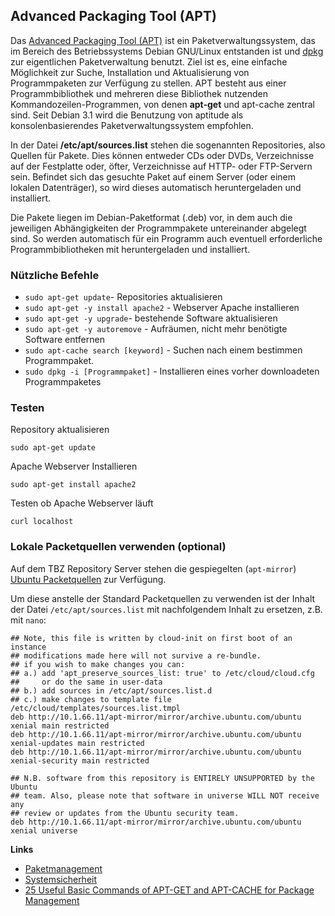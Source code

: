﻿Advanced Packaging Tool (APT)
-----------------------------

Das [Advanced Packaging Tool (APT)](http://de.wikipedia.org/wiki/Advanced_Packaging_Tool) ist ein Paketverwaltungssystem, das im Bereich des Betriebssystems Debian GNU/Linux entstanden ist und [dpkg](http://de.wikipedia.org/wiki/Debian_Package_Manager) zur eigentlichen Paketverwaltung benutzt. Ziel ist es, eine einfache Möglichkeit zur Suche, Installation und Aktualisierung von Programmpaketen zur Verfügung zu stellen. APT besteht aus einer Programmbibliothek und mehreren diese Bibliothek nutzenden Kommandozeilen-Programmen, von denen **apt-get** und apt-cache zentral sind. Seit Debian 3.1 wird die Benutzung von aptitude als konsolenbasierendes Paketverwaltungssystem empfohlen.

In der Datei **/etc/apt/sources.list** stehen die sogenannten Repositories, also Quellen für Pakete. Dies können entweder CDs oder DVDs, Verzeichnisse auf der Festplatte oder, öfter, Verzeichnisse auf HTTP- oder FTP-Servern sein. Befindet sich das gesuchte Paket auf einem Server (oder einem lokalen Datenträger), so wird dieses automatisch heruntergeladen und installiert.

Die Pakete liegen im Debian-Paketformat (.deb) vor, in dem auch die jeweiligen Abhängigkeiten der Programmpakete untereinander abgelegt sind. So werden automatisch für ein Programm auch eventuell erforderliche Programmbibliotheken mit heruntergeladen und installiert.

### Nützliche Befehle 
   
- `sudo apt-get update`- Repositories aktualisieren
- `sudo apt-get -y install apache2` - Webserver Apache installieren
- `sudo apt-get -y upgrade`- bestehende Software aktualisieren
- `sudo apt-get -y autoremove` - Aufräumen, nicht mehr benötigte Software entfernen                        
- `sudo apt-cache search [keyword]` - Suchen nach einem bestimmen Programmpaket.
- `sudo dpkg -i [Programmpaket]` - Installieren eines vorher downloadeten Programmpaketes

### Testen

Repository aktualisieren

	sudo apt-get update
	
Apache Webserver Installieren

	sudo apt-get install apache2 
	
Testen ob Apache Webserver läuft

	curl localhost
	
### Lokale Packetquellen verwenden (optional)

Auf dem TBZ Repository Server stehen die gespiegelten (`apt-mirror`) [Ubuntu Packetquellen](http://10.1.66.11/apt-mirror) zur Verfügung.

Um diese anstelle der Standard Packetquellen zu verwenden ist der Inhalt der Datei `/etc/apt/sources.list` mit nachfolgendem Inhalt zu ersetzen, z.B. mit `nano`:
 
	## Note, this file is written by cloud-init on first boot of an instance
	## modifications made here will not survive a re-bundle.
	## if you wish to make changes you can:
	## a.) add 'apt_preserve_sources_list: true' to /etc/cloud/cloud.cfg
	##     or do the same in user-data
	## b.) add sources in /etc/apt/sources.list.d
	## c.) make changes to template file /etc/cloud/templates/sources.list.tmpl
	deb http://10.1.66.11/apt-mirror/mirror/archive.ubuntu.com/ubuntu xenial main restricted
	deb http://10.1.66.11/apt-mirror/mirror/archive.ubuntu.com/ubuntu xenial-updates main restricted
	deb http://10.1.66.11/apt-mirror/mirror/archive.ubuntu.com/ubuntu xenial-security main restricted
	
	## N.B. software from this repository is ENTIRELY UNSUPPORTED by the Ubuntu
	## team. Also, please note that software in universe WILL NOT receive any
	## review or updates from the Ubuntu security team.
	deb http://10.1.66.11/apt-mirror/mirror/archive.ubuntu.com/ubuntu xenial universe
	
**Links**

*   [Paketmanagement](http://debiananwenderhandbuch.de/paketmanagement.html)
*   [Systemsicherheit](http://debiananwenderhandbuch.de/sicherheit.html)
*   [25 Useful Basic Commands of APT-GET and APT-CACHE for Package Management](http://www.tecmint.com/useful-basic-commands-of-apt-get-and-apt-cache-for-package-management/)

